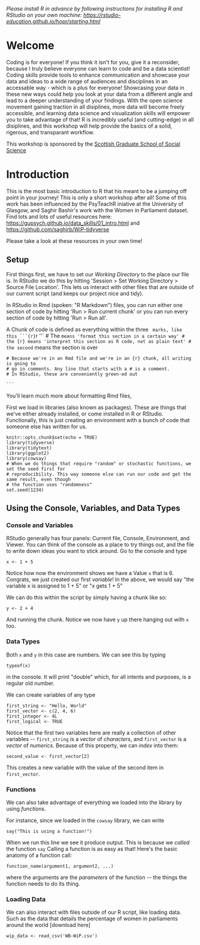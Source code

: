 *Please install R in advance by following instructions for installing R and RStudio on your own machine: https://rstudio-education.github.io/hopr/starting.html*

# Welcome

Coding is for everyone! If you think it isn't for you, give it a reconsider, because I truly believe everyone can learn to code and be a data scientist! Coding skills provide tools to enhance communication and showcase your data and ideas to a wide range of audiences and disciplines in an accessable way - which is a plus for everyone! Showcasing your data in these new ways could help you look at your data from a different angle and lead to a deeper understanding of your findings. With the open science movement gaining traction in all disiplines, more data will become freely accessible, and learning data science and visualization skills will empower you to take advantage of that! R is incredibly useful (and cutting-edge) in all disiplines, and this workshop will help provide the basics of a solid, rigerous, and transparant workflow.

This workshop is sponsored by the [Scottish Graduate School of Social Science](https://www.sgsss.ac.uk/training/spring-into-methods/)


# Introduction

This is the most basic introduction to R that his meant to be a jumping off point in your journey! This is only a short workshop after all! Some of this work has been influenced by the PsyTeachR iniative at the University of Glasgow, and Saghir Bashir's work with the Women in Parliament dataset. Find lots and lots of useful resources here: https://gupsych.github.io/data_skills/01_intro.html and https://github.com/saghirb/WiP-tidyverse

Please take a look at these resources in your own time!

## Setup

First things first, we have to set our *Working Directory* to the place our file is. In RStudio we do this by hitting 'Session > Set Working Directory > Source File Location'. This lets us interact with other files that are outside of our current script (and keeps our project nice and tidy).

In RStudio in Rmd (spoken: "R Markdown") files, you can run either one section of code by hitting 'Run > Run current chunk' or you can run every section of code by hitting 'Run > Run all'.

A Chunk of code is defined as everything within the three ` marks, like this
    ```{r}`r ''`
    # The ``` means 'format this section in a certain way'
    # the {r} means 'interpret this section as R code, not as plain text'
    # the second ``` means the section is over
    
    # Because we're in an Rmd file and we're in an {r} chunk, all writing is going to 
    # go in comments. Any line that starts with a # is a comment. 
    # In RStudio, these are conveniently green-ed out
    
    ```

You'll learn much more about formatting Rmd files, 

First we load in libraries (also known as packages). These are things that we've either already installed, or come installed in R or RStudio. Functionally, this is just creating an environment with a bunch of code that someone else has written for us. 
```{r setup, include=FALSE}
knitr::opts_chunk$set(echo = TRUE)
library(tidyverse)
library(tidytext)
library(ggplot2)
library(cowsay)
# When we do things that require "random" or stochastic functions, we set the seed first for 
# reproducibility. This way someone else can run our code and get the same result, even though
# the function uses "randomness"
set.seed(1234)
```

## Using the Console, Variables, and Data Types

### Console and Variables
RStudio generally has four panels: Current file, Console, Environment, and Viewer. You can think of the console as a place to try things out, and the file to write down ideas you want to stick around. Go to the console and type 
```{r}
x <- 1 + 5
```
Notice how now the environment shows we have a Value `x` that is 6. Congrats, we just created our first  *variable*! 
In the above, we would say "the variable x is assigned to 1 + 5" or "x gets 1 + 5"

We can do this within the script by simply having a chunk like so: 
```{r}
y <- 2 + 4
```
And running the chunk. Notice we now have `y` up there hanging out with `x` too.


### Data Types

Both `x` and `y` in this case are numbers. We can see this by typing 
```{r}
typeof(x)
```
in the console. It will print "double" which, for all intents and purposes, is a regular old number.

We can create variables of any type
```{r}
first_string <- "Hello, World"
first_vector <- c(2, 4, 6)
first_integer <- 4L
first_logical <- TRUE
```

Notice that the first two variables here are really a collection of other variables -- 
`first_string` is a *vector* of *characters*, and `first_vector` is a *vector* of *numerics*. 
Because of this property, we can *index* into them:
```{r}
second_value <- first_vector[2]
```
This creates a new variable with the value of the second item in `first_vector`.

### Functions
We can also take advantage of everything we loaded into the library by using *functions*.

For instance, since we loaded in the `cowsay` library, we can write
```{r}
say("This is using a function!")
```

When we run this line we see it produce output. This is because we *called* the function `say`
Calling a function is as easy as that! Here's the basic anatomy of a function call:
  ```
function_name(argument1, argument2, ...)
```
where the arguments are the *parameters* of the function -- the things the function needs to do its thing. 

### Loading Data
We can also interact with files outside of our R script, like loading data. Such as the data that details the percentage of women in parliaments around the world [download here]

```{r, echo=FALSE, message=FALSE}
wip_data <- read_csv('WB-WiP.csv')
```
